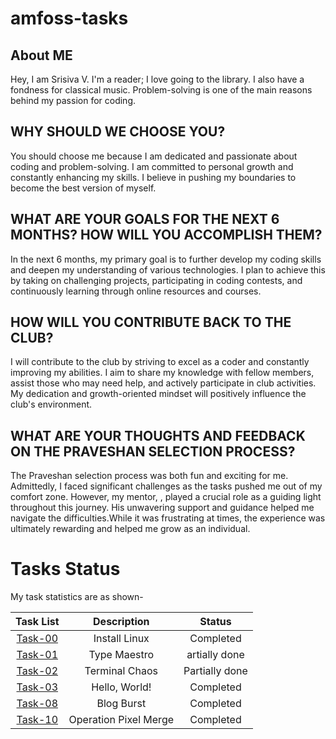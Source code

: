 # amfoss-tasks

## About ME
Hey, I am Srisiva V. I'm a reader;  I love going to the library. I also have a fondness for  classical music. Problem-solving is one of the main reasons behind my passion for coding.

## WHY SHOULD WE CHOOSE YOU?
You should choose me because I am dedicated and passionate about coding and problem-solving. I am committed to personal growth and constantly enhancing my skills. I believe in pushing my boundaries to become the best version of myself.

## WHAT ARE YOUR GOALS FOR THE NEXT 6 MONTHS? HOW WILL YOU ACCOMPLISH THEM?
In the next 6 months, my primary goal is to further develop my coding skills and deepen my understanding of various technologies. I plan to achieve this by taking on challenging projects, participating in coding contests, and continuously learning through online resources and courses.

## HOW WILL YOU CONTRIBUTE BACK TO THE CLUB?
I will contribute to the club by striving to excel as a coder and constantly improving my abilities. I aim to share my knowledge with fellow members, assist those who may need help, and actively participate in club activities. My dedication and growth-oriented mindset will positively influence the club's environment.

## WHAT ARE YOUR THOUGHTS AND FEEDBACK ON THE PRAVESHAN SELECTION PROCESS?
The Praveshan selection process was both fun and exciting for me. Admittedly, I faced significant challenges as the tasks pushed me out of my comfort zone. However, my mentor, , played a crucial role as a guiding light throughout this journey. His unwavering support and guidance helped me navigate the difficulties.While it was frustrating at times, the experience was ultimately rewarding and helped me grow as an individual.

# Tasks Status

My task statistics are as shown-

| Task List | Description | Status |
| :-:       | :-:         | :-:    |
| [Task-00](https://github.com/Srisivaa/amfoss-Tasks/tree/main/task-00)   | Install Linux | Completed |
| [Task-01](https://github.com/Srisivaa/amfoss-Tasks/tree/main/task-01)   | Type Maestro | artially done|
| [Task-02](https://github.com/Srisivaa/amfoss-Tasks/tree/main/task-02)   | Terminal Chaos | Partially done |
| [Task-03](https://github.com/Srisivaa/amfoss-Tasks/tree/main/task-03)   | Hello, World! | Completed |
| [Task-08](https://github.com/Srisivaa/amfoss-Tasks/tree/main/task-08)   | Blog Burst | Completed |
| [Task-10](https://github.com/Srisivaa/amfoss-Tasks/tree/main/task-10)   | Operation Pixel Merge |Completed |





